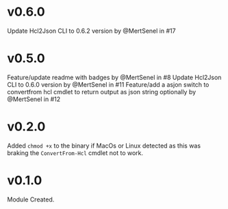 # v0.6.0

Update Hcl2Json CLI to 0.6.2 version by @MertSenel in #17

# v0.5.0

Feature/update readme with badges by @MertSenel in #8
Update Hcl2Json CLI to 0.6.0 version by @MertSenel in #11
Feature/add a asjon switch to convertfrom hcl cmdlet to return output as json string optionally by @MertSenel in #12

# v0.2.0

Added `chmod +x` to the binary if MacOs or Linux detected as this was braking the `ConvertFrom-Hcl` cmdlet not to work.

# v0.1.0

Module Created.